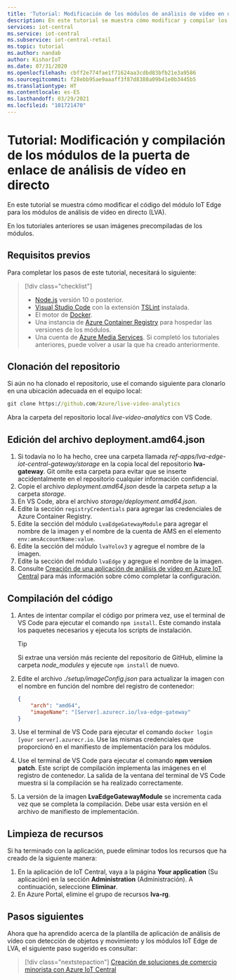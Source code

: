 ```yaml
---
title: 'Tutorial: Modificación de los módulos de análisis de vídeo en directo de Azure IoT Edge'
description: En este tutorial se muestra cómo modificar y compilar los módulos de la puerta de enlace de análisis de vídeo en directo que usa la plantilla de aplicación de análisis de vídeo con detección de objetos y movimiento.
services: iot-central
ms.service: iot-central
ms.subservice: iot-central-retail
ms.topic: tutorial
ms.author: nandab
author: KishorIoT
ms.date: 07/31/2020
ms.openlocfilehash: cbff2e774fae1f71624aa3cdbd83bfb21e3a9586
ms.sourcegitcommit: f28ebb95ae9aaaff3f87d8388a09b41e0b3445b5
ms.translationtype: HT
ms.contentlocale: es-ES
ms.lasthandoff: 03/29/2021
ms.locfileid: "101721470"
---
```

# <a name="tutorial-modify-and-build-the-live-video-analytics-gateway-modules"></a>Tutorial: Modificación y compilación de los módulos de la puerta de enlace de análisis de vídeo en directo

En este tutorial se muestra cómo modificar el código del módulo IoT Edge para los módulos de análisis de vídeo en directo (LVA).

En los tutoriales anteriores se usan imágenes precompiladas de los módulos.

## <a name="prerequisites"></a>Requisitos previos

Para completar los pasos de este tutorial, necesitará lo siguiente:


> [!div class="checklist"]
> * [Node.js](https://nodejs.org/en/download/) versión 10 o posterior.
> * [Visual Studio Code](https://code.visualstudio.com/Download) con la extensión [TSLint](https://marketplace.visualstudio.com/items?itemName=ms-vscode.vscode-typescript-tslint-plugin) instalada.
> * El motor de [Docker](https://www.docker.com/products/docker-desktop).
> * Una instancia de [Azure Container Registry](../../container-registry/index.yml) para hospedar las versiones de los módulos.
> * Una cuenta de [Azure Media Services](../../media-services/index.yml). Si completó los tutoriales anteriores, puede volver a usar la que ha creado anteriormente.

## <a name="clone-the-repository"></a>Clonación del repositorio

Si aún no ha clonado el repositorio, use el comando siguiente para clonarlo en una ubicación adecuada en el equipo local:

```cmd
git clone https://github.com/Azure/live-video-analytics
```

Abra la carpeta del repositorio local *live-video-analytics* con VS Code.

## <a name="edit-the-deploymentamd64json-file"></a>Edición del archivo deployment.amd64.json

1. Si todavía no lo ha hecho, cree una carpeta llamada *ref-apps/lva-edge-iot-central-gateway/storage* en la copia local del repositorio **lva-gateway**. Git omite esta carpeta para evitar que se inserte accidentalmente en el repositorio cualquier información confidencial.
1. Copie el archivo *deployment.amd64.json* desde la carpeta *setup* a la carpeta *storage*.
1. En VS Code, abra el archivo *storage/deployment.amd64.json*.
1. Edite la sección `registryCredentials` para agregar las credenciales de Azure Container Registry.
1. Edite la sección del módulo `LvaEdgeGatewayModule` para agregar el nombre de la imagen y el nombre de la cuenta de AMS en el elemento `env:amsAccountName:value`.
1. Edite la sección del módulo `lvaYolov3` y agregue el nombre de la imagen.
1. Edite la sección del módulo `lvaEdge` y agregue el nombre de la imagen.
1. Consulte [Creación de una aplicación de análisis de vídeo en Azure IoT Central](tutorial-video-analytics-create-app-yolo-v3.md) para más información sobre cómo completar la configuración.

## <a name="build-the-code"></a>Compilación del código

1. Antes de intentar compilar el código por primera vez, use el terminal de VS Code para ejecutar el comando `npm install`. Este comando instala los paquetes necesarios y ejecuta los scripts de instalación.

    > [!TIP]
    > Si extrae una versión más reciente del repositorio de GitHub, elimine la carpeta *node_modules* y ejecute `npm install` de nuevo.

1. Edite el archivo *./setup/imageConfig.json* para actualizar la imagen con el nombre en función del nombre del registro de contenedor:

    ```json
    {
        "arch": "amd64",
        "imageName": "[Server].azurecr.io/lva-edge-gateway"
    }
    ```

1. Use el terminal de VS Code para ejecutar el comando `docker login [your server].azurecr.io`. Use las mismas credenciales que proporcionó en el manifiesto de implementación para los módulos.

1. Use el terminal de VS Code para ejecutar el comando **npm version patch**. Este script de compilación implementa las imágenes en el registro de contenedor. La salida de la ventana del terminal de VS Code muestra si la compilación se ha realizado correctamente.

1. La versión de la imagen **LvaEdgeGatewayModule** se incrementa cada vez que se completa la compilación. Debe usar esta versión en el archivo de manifiesto de implementación.

## <a name="clean-up-resources"></a>Limpieza de recursos

Si ha terminado con la aplicación, puede eliminar todos los recursos que ha creado de la siguiente manera:

1. En la aplicación de IoT Central, vaya a la página **Your application** (Su aplicación) en la sección **Administration** (Administración). A continuación, seleccione **Eliminar**.
1. En Azure Portal, elimine el grupo de recursos **lva-rg**.

## <a name="next-steps"></a>Pasos siguientes

Ahora que ha aprendido acerca de la plantilla de aplicación de análisis de vídeo con detección de objetos y movimiento y los módulos IoT Edge de LVA, el siguiente paso sugerido es consultar:

> [!div class="nextstepaction"]
> [Creación de soluciones de comercio minorista con Azure IoT Central](overview-iot-central-retail.md)